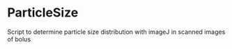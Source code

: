 # ParticleSize
Script to determine particle size distribution with imageJ in scanned images of bolus

